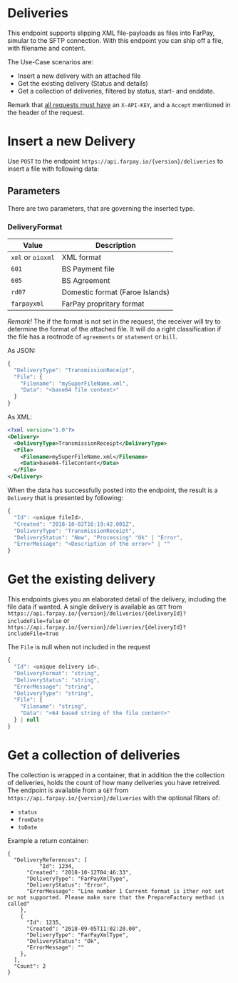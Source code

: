 # Deliveries
This endpoint supports slipping XML file-payloads as files into FarPay, simular to the SFTP connection.
With this endpoint you can ship off a file, with filename and content.

The Use-Case scenarios are:
* Insert a new delivery with an attached file
* Get the existing delivery (Status and details)
* Get a collection of deliveries, filtered by status, start- and enddate.


Remark that [all requests must have](../Common/Readme) an `X-API-KEY`, and a `Accept` mentioned in the header of the request.

# Insert a new Delivery
Use `POST` to the endpoint `https://api.farpay.io/{version}/deliveries` to insert a file with following data:

## Parameters
There are two parameters, that are governing the inserted type.

### DeliveryFormat
| Value               | Description                     |
|---------------------|---------------------------------|
| `xml`  or  `oioxml` | XML format                      |
| `601`               | BS Payment file                 |
| `605`               | BS Agreement                    |
| `rd07`              | Domestic format (Faroe Islands) |
| `farpayxml`         | FarPay propritary format        |

*Remark!* The if the format is not set in the request, the receiver will try to determine the format of the attached file.
It will do a right classification if the file has a rootnode of `agreements` or `statement` or `bill`.





As JSON:
```javascript
{
  "DeliveryType": "TransmissionReceipt",
  "File": {
    "Filename": "mySuperFileName.xml",
    "Data": "<base64 file content>"
  }
}
```

As XML:
```xml
<?xml version="1.0"?>
<Delivery>
  <DeliveryType>TransmissionReceipt</DeliveryType>
  <File>
    <Filename>mySuperFileName.xml</Filename>
    <Data>base64-fileContent</Data>
  </File>
</Delivery>
```

When the data has successfully posted into the endpoint, the result is a ```Delivery``` that is presented by following:

```javascript
{
  "Id": <unique fileId>,
  "Created": "2018-10-02T16:19:42.001Z",
  "DeliveryType": "TransmissionReceipt",
  "DeliveryStatus": "New", "Processing" "Ok" | "Error",
  "ErrorMessage": "<Description of the error>" | ""
}
```

# Get the existing delivery
This endpoints gives you an elaborated detail of the delivery, including the file data if wanted.
A single delivery is available as `GET` from `https://api.farpay.io/{version}/deliveries/{deliveryId}?includeFile=false` or 
`https://api.farpay.io/{version}/deliveries/{deliveryId}?includeFile=true`

The ```File``` is null when not included in the request

```javascript
{
  "Id": <unique delivery id>,
  "DeliveryFormat": "string",
  "DeliveryStatus": "string",
  "ErrorMessage": "string",
  "DeliveryType": "string",
  "File": {
    "Filename": "string",
    "Data": "<64 based string of the file content>" 
  } | null
}
```

# Get a collection of deliveries
The collection is wrapped in a container, that in addition the the collection of deliveries, holds the
count of how many deliveries you have retreived.
The endpoint is available from a `GET` from `https://api.farpay.io/{version}/deliveries`
with the optional filters of:
* `status`
* `fromDate`
* `toDate`

Example a return container:

```
{
  "DeliveryReferences": [
          "Id": 1234,
      "Created": "2018-10-12T04:46:33",
      "DeliveryType": "FarPayXmlType",
      "DeliveryStatus": "Error",
      "ErrorMessage": "Line number 1 Current format is ither not set or not supported. Please make sure that the PrepareFactory method is called"
    },
    {
      "Id": 1235,
      "Created": "2018-09-05T11:02:20.00",
      "DeliveryType": "FarPayXmlType",
      "DeliveryStatus": "Ok",
      "ErrorMessage": ""
    },
  ],
  "Count": 2
}
```
